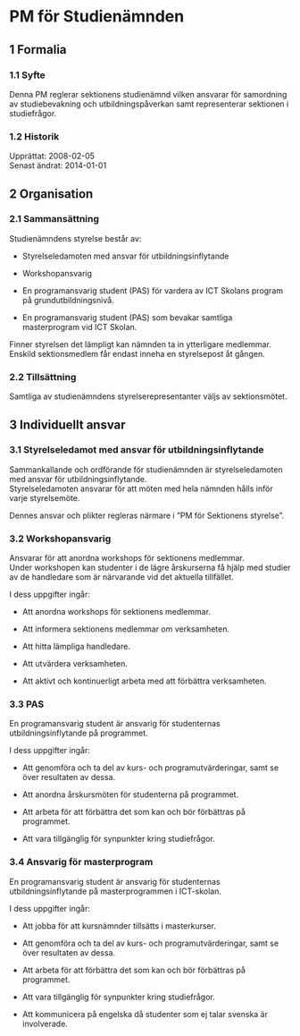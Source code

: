 # PM för Studienämnden

## 1 Formalia
### 1.1 Syfte
Denna PM reglerar sektionens studienämnd vilken ansvarar för samordning av studiebevakning och utbildningspåverkan samt representerar sektionen i studiefrågor.

### 1.2 Historik
Upprättat: 2008-02-05  
Senast ändrat: 2014-01-01

## 2 Organisation
### 2.1 Sammansättning
Studienämndens styrelse består av:  

- Styrelseledamoten med ansvar för utbildningsinflytande

- Workshopansvarig

- En programansvarig student (PAS) för vardera av ICT Skolans program på grundutbildningsnivå.

- En programansvarig student (PAS) som bevakar samtliga masterprogram vid ICT Skolan.

Finner styrelsen det lämpligt kan nämnden ta in ytterligare medlemmar.  
Enskild sektionsmedlem får endast inneha en styrelsepost åt gången.  

### 2.2 Tillsättning
Samtliga av studienämndens styrelserepresentanter väljs av sektionsmötet.

## 3 Individuellt ansvar
### 3.1 Styrelseledamot med ansvar för utbildningsinflytande
Sammankallande och ordförande för studienämnden är styrelseledamoten med ansvar för utbildningsinflytande.  
Styrelseledamoten ansvarar för att möten med hela nämnden hålls inför varje styrelsemöte.  

Dennes ansvar och plikter regleras närmare i ”PM för Sektionens styrelse”.

### 3.2 Workshopansvarig
Ansvarar för att anordna workshops för sektionens medlemmar.  
Under workshopen kan studenter i de lägre årskurserna få hjälp med studier av de handledare som är närvarande vid det aktuella tillfället.

I dess uppgifter ingår:  

- Att anordna workshops för sektionens medlemmar.

- Att informera sektionens medlemmar om verksamheten.

- Att hitta lämpliga handledare.

- Att utvärdera verksamheten.

- Att aktivt och kontinuerligt arbeta med att förbättra verksamheten.

### 3.3 PAS
En programansvarig student är ansvarig för studenternas utbildningsinflytande på programmet.

I dess uppgifter ingår:  

- Att genomföra och ta del av kurs- och programutvärderingar, samt se över resultaten av dessa.

- Att anordna årskursmöten för studenterna på programmet.

- Att arbeta för att förbättra det som kan och bör förbättras på programmet.

- Att vara tillgänglig för synpunkter kring studiefrågor.

### 3.4 Ansvarig för masterprogram
En programansvarig student är ansvarig för studenternas utbildningsinflytande på masterprogrammen i ICT-skolan.

I dess uppgifter ingår:  

- Att jobba för att kursnämnder tillsätts i masterkurser.

- Att genomföra och ta del av kurs- och programutvärderingar, samt se över resultaten av dessa.

- Att arbeta för att förbättra det som kan och bör förbättras på programmet.

- Att vara tillgänglig för synpunkter kring studiefrågor.

- Att kommunicera på engelska då studenter som ej talar svenska är involverade.
